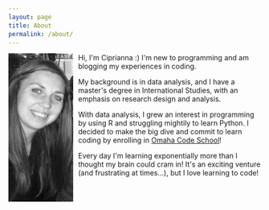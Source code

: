 ```yaml
---
layout: page
title: About
permalink: /about/
---
```


<div style="float: left">
    <img src="/smaller_pic.jpg" alt="Hello, everyone!" style="PADDING-RIGHT: 10px"/>
</div>


Hi, I'm Ciprianna :) I'm new to programming and am blogging my experiences in coding.

My background is in data analysis, and I have a master's degree in International Studies, with an emphasis on research design and analysis.

With data analysis, I grew an interest in programming by using R and struggling mightily to learn Python.  I decided to make the big dive and commit to learn coding by enrolling in [Omaha Code School][OCS]!

Every day I'm learning exponentially more than I thought my brain could cram in! It's an exciting venture (and frustrating at times...), but I love learning to code!

[OCS]: omahacodeschool.com
